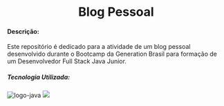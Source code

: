 <h1><center>Blog Pessoal</center></h1>

#### Descrição:

Este repositório é dedicado para a atividade de um blog pessoal desenvolvido durante o Bootcamp da Generation Brasil para formação de um Desenvolvedor Full Stack Java Junior.



##### Tecnologia Utilizada:

<img src="https://img.shields.io/badge/java-%23ED8B00.svg?&style=for-the-badge&logo=java&logoColor=white" alt="logo-java "/> <img src="https://img.shields.io/badge/mysql-%2300f.svg?&style=for-the-badge&logo=mysql&logoColor=white"/>